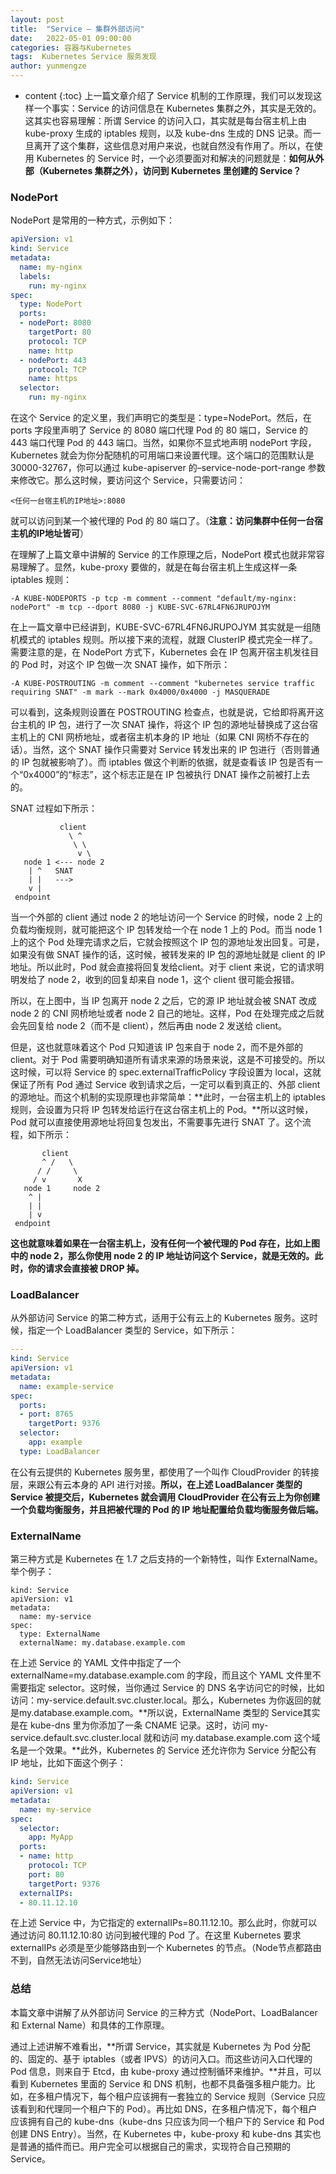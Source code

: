 ```yaml
---
layout: post
title:  "Service — 集群外部访问"
date:   2022-05-01 09:00:00
categories: 容器与Kubernetes
tags:  Kubernetes Service 服务发现
author: yunmengze
---
```


* content
{:toc}
上一篇文章介绍了 Service 机制的工作原理，我们可以发现这样一个事实：Service 的访问信息在 Kubernetes 集群之外，其实是无效的。这其实也容易理解：所谓 Service 的访问入口，其实就是每台宿主机上由 kube-proxy 生成的 iptables 规则，以及 kube-dns 生成的 DNS 记录。而一旦离开了这个集群，这些信息对用户来说，也就自然没有作用了。所以，在使用 Kubernetes 的 Service 时，一个必须要面对和解决的问题就是：**如何从外部（Kubernetes 集群之外），访问到 Kubernetes 里创建的 Service？**







### NodePort

NodePort 是常用的一种方式，示例如下：

```yaml
apiVersion: v1
kind: Service
metadata:
  name: my-nginx
  labels:
    run: my-nginx
spec:
  type: NodePort
  ports:
  - nodePort: 8080
    targetPort: 80
    protocol: TCP
    name: http
  - nodePort: 443
    protocol: TCP
    name: https
  selector:
    run: my-nginx
```

在这个 Service 的定义里，我们声明它的类型是：type=NodePort。然后，在 ports 字段里声明了 Service 的 8080 端口代理 Pod 的 80 端口，Service 的 443 端口代理 Pod 的 443 端口。当然，如果你不显式地声明 nodePort 字段，Kubernetes 就会为你分配随机的可用端口来设置代理。这个端口的范围默认是 30000-32767，你可以通过 kube-apiserver 的–service-node-port-range 参数来修改它。那么这时候，要访问这个 Service，只需要访问：

```
<任何一台宿主机的IP地址>:8080
```

就可以访问到某一个被代理的 Pod 的 80 端口了。（**注意：访问集群中任何一台宿主机的IP地址皆可**）

在理解了上篇文章中讲解的 Service 的工作原理之后，NodePort 模式也就非常容易理解了。显然，kube-proxy 要做的，就是在每台宿主机上生成这样一条 iptables 规则：

```
-A KUBE-NODEPORTS -p tcp -m comment --comment "default/my-nginx: nodePort" -m tcp --dport 8080 -j KUBE-SVC-67RL4FN6JRUPOJYM
```

在上一篇文章中已经讲到，KUBE-SVC-67RL4FN6JRUPOJYM 其实就是一组随机模式的 iptables 规则。所以接下来的流程，就跟 ClusterIP 模式完全一样了。需要注意的是，在 NodePort 方式下，Kubernetes 会在 IP 包离开宿主机发往目的 Pod 时，对这个 IP 包做一次 SNAT 操作，如下所示：

```
-A KUBE-POSTROUTING -m comment --comment "kubernetes service traffic requiring SNAT" -m mark --mark 0x4000/0x4000 -j MASQUERADE
```

可以看到，这条规则设置在 POSTROUTING 检查点，也就是说，它给即将离开这台主机的 IP 包，进行了一次 SNAT 操作，将这个 IP 包的源地址替换成了这台宿主机上的 CNI 网桥地址，或者宿主机本身的 IP 地址（如果 CNI 网桥不存在的话）。当然，这个 SNAT 操作只需要对 Service 转发出来的 IP 包进行（否则普通的 IP 包就被影响了）。而 iptables 做这个判断的依据，就是查看该 IP 包是否有一个“0x4000”的“标志”，这个标志正是在 IP 包被执行 DNAT 操作之前被打上去的。

SNAT 过程如下所示：

```
           client
             \ ^
              \ \
               v \
   node 1 <--- node 2
    | ^   SNAT
    | |   --->
    v |
 endpoint
```

当一个外部的 client 通过 node 2 的地址访问一个 Service 的时候，node 2 上的负载均衡规则，就可能把这个 IP 包转发给一个在 node 1 上的 Pod。而当 node 1 上的这个 Pod 处理完请求之后，它就会按照这个 IP 包的源地址发出回复。可是，如果没有做 SNAT 操作的话，这时候，被转发来的 IP 包的源地址就是 client 的 IP 地址。所以此时，Pod 就会直接将回复发给client。对于 client 来说，它的请求明明发给了 node 2，收到的回复却来自 node 1，这个 client 很可能会报错。

所以，在上图中，当 IP 包离开 node 2 之后，它的源 IP 地址就会被 SNAT 改成 node 2 的 CNI 网桥地址或者 node 2 自己的地址。这样，Pod 在处理完成之后就会先回复给 node 2（而不是 client），然后再由 node 2 发送给 client。

但是，这也就意味着这个 Pod 只知道该 IP 包来自于 node 2，而不是外部的 client。对于 Pod 需要明确知道所有请求来源的场景来说，这是不可接受的。所以这时候，可以将 Service 的 spec.externalTrafficPolicy 字段设置为 local，这就保证了所有 Pod 通过 Service 收到请求之后，一定可以看到真正的、外部 client 的源地址。而这个机制的实现原理也非常简单：**此时，一台宿主机上的 iptables 规则，会设置为只将 IP 包转发给运行在这台宿主机上的 Pod。**所以这时候，Pod 就可以直接使用源地址将回复包发出，不需要事先进行 SNAT 了。这个流程，如下所示：

```
       client
       ^ /   \
      / /     \
     / v       X
   node 1     node 2
    ^ |
    | |
    | v
 endpoint
```

**这也就意味着如果在一台宿主机上，没有任何一个被代理的 Pod 存在，比如上图中的 node 2，那么你使用 node 2 的 IP 地址访问这个 Service，就是无效的。此时，你的请求会直接被 DROP 掉。**

### LoadBalancer

从外部访问 Service 的第二种方式，适用于公有云上的 Kubernetes 服务。这时候，指定一个 LoadBalancer 类型的 Service，如下所示：

```yaml
---
kind: Service
apiVersion: v1
metadata:
  name: example-service
spec:
  ports:
  - port: 8765
    targetPort: 9376
  selector:
    app: example
  type: LoadBalancer
```

在公有云提供的 Kubernetes 服务里，都使用了一个叫作 CloudProvider 的转接层，来跟公有云本身的 API 进行对接。**所以，在上述 LoadBalancer 类型的 Service 被提交后，Kubernetes 就会调用 CloudProvider 在公有云上为你创建一个负载均衡服务，并且把被代理的 Pod 的 IP 地址配置给负载均衡服务做后端。**

### ExternalName

第三种方式是 Kubernetes 在 1.7 之后支持的一个新特性，叫作 ExternalName。举个例子：

```
kind: Service
apiVersion: v1
metadata:
  name: my-service
spec:
  type: ExternalName
  externalName: my.database.example.com
```

在上述 Service 的 YAML 文件中指定了一个 externalName=my.database.example.com 的字段，而且这个 YAML 文件里不需要指定 selector。这时候，当你通过 Service 的 DNS 名字访问它的时候，比如访问：my-service.default.svc.cluster.local。那么，Kubernetes 为你返回的就是my.database.example.com。**所以说，ExternalName 类型的 Service其实是在 kube-dns 里为你添加了一条 CNAME 记录。这时，访问 my-service.default.svc.cluster.local 就和访问 my.database.example.com 这个域名是一个效果。**此外，Kubernetes 的 Service 还允许你为 Service 分配公有 IP 地址，比如下面这个例子：

```yaml
kind: Service
apiVersion: v1
metadata:
  name: my-service
spec:
  selector:
    app: MyApp
  ports:
  - name: http
    protocol: TCP
    port: 80
    targetPort: 9376
  externalIPs:
  - 80.11.12.10
```

在上述 Service 中，为它指定的 externalIPs=80.11.12.10。那么此时，你就可以通过访问 80.11.12.10:80 访问到被代理的 Pod 了。在这里 Kubernetes 要求 externalIPs 必须是至少能够路由到一个 Kubernetes 的节点。（Node节点都路由不到，自然无法访问Service地址）

### 总结

本篇文章中讲解了从外部访问 Service 的三种方式（NodePort、LoadBalancer 和 External Name）和具体的工作原理。

通过上述讲解不难看出，**所谓 Service，其实就是 Kubernetes 为 Pod 分配的、固定的、基于 iptables（或者 IPVS）的访问入口。而这些访问入口代理的 Pod 信息，则来自于 Etcd，由 kube-proxy 通过控制循环来维护。**并且，可以看到 Kubernetes 里面的 Service 和 DNS 机制，也都不具备强多租户能力。比如，在多租户情况下，每个租户应该拥有一套独立的 Service 规则（Service 只应该看到和代理同一个租户下的 Pod）。再比如 DNS，在多租户情况下，每个租户应该拥有自己的 kube-dns（kube-dns 只应该为同一个租户下的 Service 和 Pod 创建 DNS Entry）。当然，在 Kubernetes 中，kube-proxy 和 kube-dns 其实也是普通的插件而已。用户完全可以根据自己的需求，实现符合自己预期的 Service。